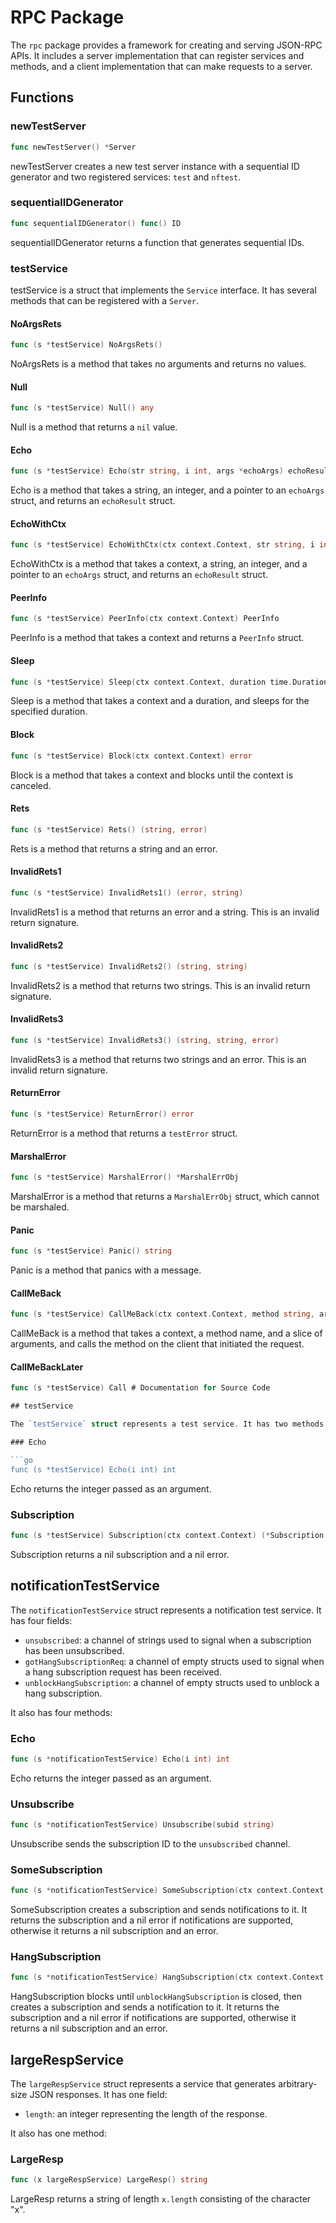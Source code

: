 # RPC Package

The `rpc` package provides a framework for creating and serving JSON-RPC APIs. It includes a server implementation that can register services and methods, and a client implementation that can make requests to a server.

## Functions

### newTestServer

```go
func newTestServer() *Server
```

newTestServer creates a new test server instance with a sequential ID generator and two registered services: `test` and `nftest`.

### sequentialIDGenerator

```go
func sequentialIDGenerator() func() ID
```

sequentialIDGenerator returns a function that generates sequential IDs.

### testService

testService is a struct that implements the `Service` interface. It has several methods that can be registered with a `Server`.

#### NoArgsRets

```go
func (s *testService) NoArgsRets()
```

NoArgsRets is a method that takes no arguments and returns no values.

#### Null

```go
func (s *testService) Null() any
```

Null is a method that returns a `nil` value.

#### Echo

```go
func (s *testService) Echo(str string, i int, args *echoArgs) echoResult
```

Echo is a method that takes a string, an integer, and a pointer to an `echoArgs` struct, and returns an `echoResult` struct.

#### EchoWithCtx

```go
func (s *testService) EchoWithCtx(ctx context.Context, str string, i int, args *echoArgs) echoResult
```

EchoWithCtx is a method that takes a context, a string, an integer, and a pointer to an `echoArgs` struct, and returns an `echoResult` struct.

#### PeerInfo

```go
func (s *testService) PeerInfo(ctx context.Context) PeerInfo
```

PeerInfo is a method that takes a context and returns a `PeerInfo` struct.

#### Sleep

```go
func (s *testService) Sleep(ctx context.Context, duration time.Duration)
```

Sleep is a method that takes a context and a duration, and sleeps for the specified duration.

#### Block

```go
func (s *testService) Block(ctx context.Context) error
```

Block is a method that takes a context and blocks until the context is canceled.

#### Rets

```go
func (s *testService) Rets() (string, error)
```

Rets is a method that returns a string and an error.

#### InvalidRets1

```go
func (s *testService) InvalidRets1() (error, string)
```

InvalidRets1 is a method that returns an error and a string. This is an invalid return signature.

#### InvalidRets2

```go
func (s *testService) InvalidRets2() (string, string)
```

InvalidRets2 is a method that returns two strings. This is an invalid return signature.

#### InvalidRets3

```go
func (s *testService) InvalidRets3() (string, string, error)
```

InvalidRets3 is a method that returns two strings and an error. This is an invalid return signature.

#### ReturnError

```go
func (s *testService) ReturnError() error
```

ReturnError is a method that returns a `testError` struct.

#### MarshalError

```go
func (s *testService) MarshalError() *MarshalErrObj
```

MarshalError is a method that returns a `MarshalErrObj` struct, which cannot be marshaled.

#### Panic

```go
func (s *testService) Panic() string
```

Panic is a method that panics with a message.

#### CallMeBack

```go
func (s *testService) CallMeBack(ctx context.Context, method string, args []interface{}) (interface{}, error)
```

CallMeBack is a method that takes a context, a method name, and a slice of arguments, and calls the method on the client that initiated the request.

#### CallMeBackLater

```go
func (s *testService) Call # Documentation for Source Code

## testService

The `testService` struct represents a test service. It has two methods:

### Echo

```go
func (s *testService) Echo(i int) int
```

Echo returns the integer passed as an argument.

### Subscription

```go
func (s *testService) Subscription(ctx context.Context) (*Subscription, error)
```

Subscription returns a nil subscription and a nil error.

## notificationTestService

The `notificationTestService` struct represents a notification test service. It has four fields:

- `unsubscribed`: a channel of strings used to signal when a subscription has been unsubscribed.
- `gotHangSubscriptionReq`: a channel of empty structs used to signal when a hang subscription request has been received.
- `unblockHangSubscription`: a channel of empty structs used to unblock a hang subscription.

It also has four methods:

### Echo

```go
func (s *notificationTestService) Echo(i int) int
```

Echo returns the integer passed as an argument.

### Unsubscribe

```go
func (s *notificationTestService) Unsubscribe(subid string)
```

Unsubscribe sends the subscription ID to the `unsubscribed` channel.

### SomeSubscription

```go
func (s *notificationTestService) SomeSubscription(ctx context.Context, n, val int) (*Subscription, error)
```

SomeSubscription creates a subscription and sends notifications to it. It returns the subscription and a nil error if notifications are supported, otherwise it returns a nil subscription and an error.

### HangSubscription

```go
func (s *notificationTestService) HangSubscription(ctx context.Context, val int) (*Subscription, error)
```

HangSubscription blocks until `unblockHangSubscription` is closed, then creates a subscription and sends a notification to it. It returns the subscription and a nil error if notifications are supported, otherwise it returns a nil subscription and an error.

## largeRespService

The `largeRespService` struct represents a service that generates arbitrary-size JSON responses. It has one field:

- `length`: an integer representing the length of the response.

It also has one method:

### LargeResp

```go
func (x largeRespService) LargeResp() string
```

LargeResp returns a string of length `x.length` consisting of the character "x".